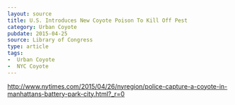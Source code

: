 ```yaml
---
layout: source
title: U.S. Introduces New Coyote Poison To Kill Off Pest
category: Urban Coyote
pubdate: 2015-04-25
source: Library of Congress
type: article
tags:
-  Urban Coyote
-  NYC Coyote
---
```

http://www.nytimes.com/2015/04/26/nyregion/police-capture-a-coyote-in-manhattans-battery-park-city.html?_r=0
